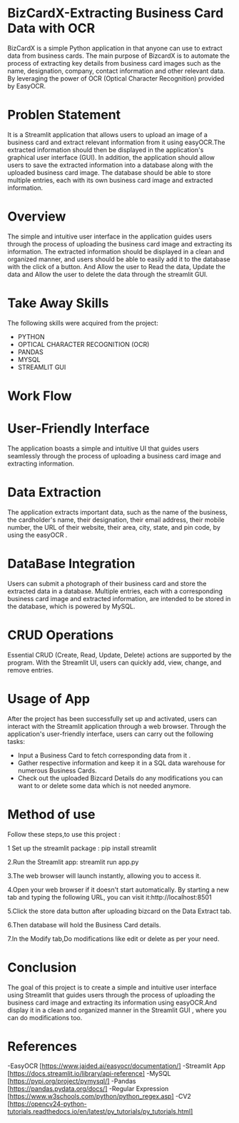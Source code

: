# BizCardX-Extracting Business Card Data with OCR
BizCardX is a simple Python application in that anyone can use to extract data from business cards. 
The main purpose of BizcardX is to automate the process of extracting key details from business card images such as the name, designation, company, contact information and other relevant data. By leveraging the power of OCR (Optical Character Recognition) provided by EasyOCR.
# Problen Statement
It is a Streamlit application that allows users to upload an image of a business card and extract relevant information from it using easyOCR.The extracted information should then be displayed in the application's
graphical user interface (GUI).
In addition, the application should allow users to save the extracted information into a database along with the uploaded business card image. The database should be able to store multiple entries, each with its own business card image and extracted information.
# Overview 
The simple and intuitive user interface in the application guides users through the process of uploading the business card image and extracting its information. The extracted information should
be displayed in a clean and organized manner, and users should be able to easily add it to the database with the click of a button. And Allow the user to Read the data, Update the data and Allow the user to delete the data through the streamlit GUI.
# Take Away Skills
The following skills were acquired from the project:
- PYTHON
- OPTICAL CHARACTER RECOGNITION (OCR)
- PANDAS
- MYSQL
- STREAMLIT GUI
# Work Flow
# User-Friendly Interface
The application boasts a simple and intuitive UI that guides users seamlessly through the process of uploading a business card image and extracting information.
# Data Extraction
The application extracts important data, such as the name of the business, the cardholder's name, their designation, their email address, their mobile number, the URL of their website, their area, city, state, 
and pin code, by using the easyOCR .
# DataBase Integration
Users can submit a photograph of their business card and store the extracted data in a database. Multiple entries, each with a corresponding business card image and extracted information, are intended to be 
stored in the database, which is powered by MySQL.
# CRUD Operations
Essential CRUD (Create, Read, Update, Delete) actions are supported by the program. With the Streamlit UI, users can quickly add, view, change, and remove entries.

# Usage of App
After the project has been successfully set up and activated, users can interact with the Streamlit application through a web browser. Through the application's user-friendly interface, users can carry out the 
following tasks:

- Input a Business Card to fetch corresponding data from it .
- Gather respective information and keep it in a SQL data warehouse for numerous Business Cards.
- Check out the uploaded Bizcard Details do any modifications you can want to or delete some data which is not needed anymore.
# Method of use
Follow these steps,to use this project :

1 Set up the streamlit package : pip install streamlit

2.Run the Streamlit app: streamlit run app.py

3.The web browser will launch instantly, allowing you to access it.

4.Open your web browser if it doesn't start automatically. By starting a new tab and typing the following URL, you can visit it:http://localhost:8501

5.Click the store data button after uploading bizcard on the Data Extract tab.

6.Then database will hold the Business Card details.

7.In the Modify tab,Do modifications like edit or delete as per your need.

# Conclusion
The goal of this project is to create a simple and intuitive user interface using Streamlit that guides users through the process of uploading the business card image and extracting its information using easyOCR.And display it in a clean and organized manner in the Streamlit GUI , where you can do modifications too.

# References
-EasyOCR [https://www.jaided.ai/easyocr/documentation/]
-Streamlit App [https://docs.streamlit.io/library/api-reference]
-MySQL [https://pypi.org/project/pymysql/]
-Pandas [https://pandas.pydata.org/docs/]
-Regular Expression [https://www.w3schools.com/python/python_regex.asp]
-CV2 [https://opencv24-python-tutorials.readthedocs.io/en/latest/py_tutorials/py_tutorials.html]

















  
  
